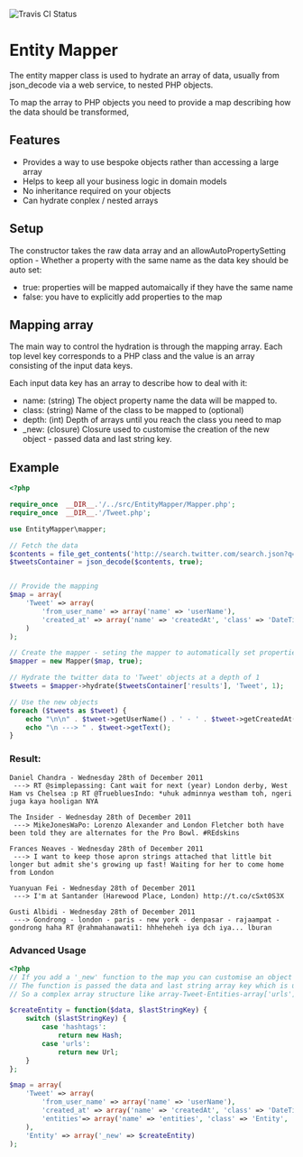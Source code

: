 ![Travis CI Status](https://secure.travis-ci.org/jcleveley/EntityMapper.png)

# Entity Mapper

The entity mapper class is used to hydrate an array of data, usually from json_decode via a web service, to nested PHP objects.

To map the array to PHP objects you need to provide a map describing how the data should be transformed,

## Features

* Provides a way to use bespoke objects rather than accessing a large array
* Helps to keep all your business logic in domain models
* No inheritance required on your objects
* Can hydrate conplex / nested arrays

## Setup

The constructor takes the raw data array and an allowAutoPropertySetting option - Whether a property with the same name as the data key should be auto set:

* true: properties will be mapped automaically if they have the same name
* false: you have to explicitly add properties to the map

## Mapping array

The main way to control the hydration is through the mapping array. Each top level key corresponds to a PHP class and the value is an array consisting of the input data keys.

Each input data key has an array to describe how to deal with it:

* name: (string) The object property name the data will be mapped to.
* class: (string) Name of the class to be mapped to (optional)
* depth: (int) Depth of arrays until you reach the class you need to map
* _new: (closure) Closure used to customise the creation of the new object - passed data and last string key.

## Example

```php
<?php

require_once  __DIR__.'/../src/EntityMapper/Mapper.php';
require_once  __DIR__.'/Tweet.php';

use EntityMapper\mapper;

// Fetch the data
$contents = file_get_contents('http://search.twitter.com/search.json?q=london&rpp=5');
$tweetsContainer = json_decode($contents, true);


// Provide the mapping
$map = array(
    'Tweet' => array(
        'from_user_name' => array('name' => 'userName'),
        'created_at' => array('name' => 'createdAt', 'class' => 'DateTime')
    )
);

// Create the mapper - seting the mapper to automatically set properties of the same name
$mapper = new Mapper($map, true);

// Hydrate the twitter data to 'Tweet' objects at a depth of 1
$tweets = $mapper->hydrate($tweetsContainer['results'], 'Tweet', 1);

// Use the new objects
foreach ($tweets as $tweet) {
    echo "\n\n" . $tweet->getUserName() . ' - ' . $tweet->getCreatedAt() ;
    echo "\n ---> " . $tweet->getText();
}
```
### Result:
```
Daniel Chandra - Wednesday 28th of December 2011
 ---> RT @simplepassing: Cant wait for next (year) London derby, West Ham vs Chelsea :p RT @TruebluesIndo: *uhuk adminnya westham toh, ngeri juga kaya hooligan NYA

The Insider - Wednesday 28th of December 2011
 ---> MikeJonesWaPo: Lorenzo Alexander and London Fletcher both have been told they are alternates for the Pro Bowl. #REdskins

Frances Neaves - Wednesday 28th of December 2011
 ---> I want to keep those apron strings attached that little bit longer but admit she's growing up fast! Waiting for her to come home from London

Yuanyuan Fei - Wednesday 28th of December 2011
 ---> I'm at Santander (Harewood Place, London) http://t.co/cSxt0S3X

Gusti Albidi - Wednesday 28th of December 2011
 ---> Gondrong - london - paris - new york - denpasar - rajaampat - gondrong haha RT @rahmahanawati1: hhheheheh iya dch iya... lburan
```

### Advanced Usage

```php
<?php
// If you add a '_new' function to the map you can customise an object's creation.
// The function is passed the data and last string array key which is usefiul for deciding what object to create.
// So a complex array structure like array-Tweet-Entities-array['urls']-array-url can be hydrated pretty easily.

$createEntity = function($data, $lastStringKey) {
    switch ($lastStringKey) {
        case 'hashtags':
            return new Hash;
        case 'urls':
            return new Url;
    }
};

$map = array(
    'Tweet' => array(
        'from_user_name' => array('name' => 'userName'),
        'created_at' => array('name' => 'createdAt', 'class' => 'DateTime'),
        'entities'=> array('name' => 'entities', 'class' => 'Entity', 'depth' => 2)
    ),
    'Entity' => array('_new' => $createEntity)
);
```